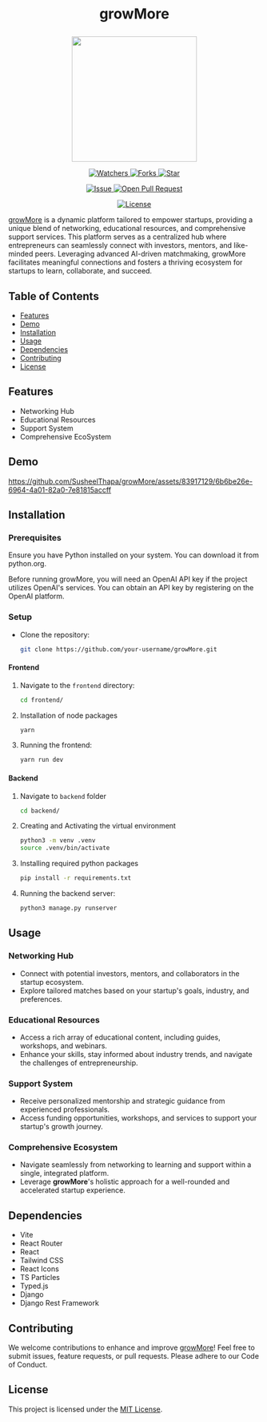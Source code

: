 # <p align="center">growMore</p>

<p align="center">
    <img src="https://github.com/SusheelThapa/growMore/assets/83917129/661652f1-d06c-402f-b50f-8c4545a7bcd4" width=250 height=250 />
</p>

<p align="center">
    <p align="center">
        <a href="https://github.com/SusheelThapa/growMore/" target="blank">
            <img src="https://img.shields.io/github/watchers/SusheelThapa/growMore?style=for-the-badge&logo=appveyor" alt="Watchers"/>
        </a>
        <a href="https://github.com/SusheelThapa/growMore/fork" target="blank">
            <img src="https://img.shields.io/github/forks/SusheelThapa/growMore?style=for-the-badge&logo=appveyor" alt="Forks"/>
        </a>
        <a href="https://github.com/SusheelThapa/growMore/stargazers" target="blank">
            <img src="https://img.shields.io/github/stars/SusheelThapa/growMore?style=for-the-badge&logo=appveyor" alt="Star"/>
        </a>
    </p>
    <p align="center">
        <a href="https://github.com/SusheelThapa/growMore/issues" target="blank">
            <img src="https://img.shields.io/github/issues/SusheelThapa/growMore.svg?style=for-the-badge&logo=appveyor" alt="Issue"/>
        </a>
        <a href="https://github.com/SusheelThapa/growMore/pulls" target="blank">
            <img src="https://img.shields.io/github/issues-pr/SusheelThapa/growMore.svg?style=for-the-badge&logo=appveyor" alt="Open Pull Request"/>
        </a>
    </p>
    <p align="center">
        <a href="https://github.com/SusheelThapa/growMore/blob/master/LICENSE" target="blank">
            <img src="https://img.shields.io/github/license/SusheelThapa/growMore?style=for-the-badge&logo=appveyor" alt="License" />
        </a>
    </p>
</p>

[growMore](https://github.com/SusheelThapa/growMore) is a dynamic platform tailored to empower startups, providing a unique blend of networking, educational resources, and comprehensive support services. This platform serves as a centralized hub where entrepreneurs can seamlessly connect with investors, mentors, and like-minded peers. Leveraging advanced AI-driven matchmaking, growMore facilitates meaningful connections and fosters a thriving ecosystem for startups to learn, collaborate, and succeed.


## Table of Contents

- [Features](#features)
- [Demo](#demo)
- [Installation](#installation)
- [Usage](#usage)
- [Dependencies](#dependencies)
- [Contributing](#contributing)
- [License](#license)

## Features

- Networking Hub
- Educational Resources
- Support System
- Comprehensive EcoSystem

## Demo

https://github.com/SusheelThapa/growMore/assets/83917129/6b6be26e-6964-4a01-82a0-7e81815accff

## Installation

### Prerequisites

Ensure you have Python installed on your system. You can download it from python.org.

Before running growMore, you will need an OpenAI API key if the project utilizes OpenAI's services. You can obtain an API key by registering on the OpenAI platform.

### Setup

- Clone the repository:

  ```bash
  git clone https://github.com/your-username/growMore.git
  ```

#### Frontend

1. Navigate to the `frontend` directory:

   ```bash
   cd frontend/
   ```

2. Installation of node packages

   ```bash
   yarn
   ```

3. Running the frontend:

   ```bash
   yarn run dev
   ```

#### Backend

1. Navigate to `backend` folder

   ```bash
   cd backend/
   ```

2. Creating and Activating the virtual environment

   ```bash
   python3 -m venv .venv
   source .venv/bin/activate
   ```

3. Installing required python packages

   ```bash
   pip install -r requirements.txt
   ```

4. Running the backend server:

   ```bash
   python3 manage.py runserver
   ```

## Usage

### Networking Hub

- Connect with potential investors, mentors, and collaborators in the startup ecosystem.
- Explore tailored matches based on your startup's goals, industry, and preferences.

### Educational Resources

- Access a rich array of educational content, including guides, workshops, and webinars.
- Enhance your skills, stay informed about industry trends, and navigate the challenges of entrepreneurship.

### Support System

- Receive personalized mentorship and strategic guidance from experienced professionals.
- Access funding opportunities, workshops, and services to support your startup's growth journey.

### Comprehensive Ecosystem

- Navigate seamlessly from networking to learning and support within a single, integrated platform.
- Leverage **growMore**'s holistic approach for a well-rounded and accelerated startup experience.
  
## Dependencies

- Vite
- React Router
- React
- Tailwind CSS
- React Icons
- TS Particles
- Typed.js
- Django
- Django Rest Framework

## Contributing

We welcome contributions to enhance and improve [growMore](https://github.com/SusheelThapa/growMore)! Feel free to submit issues, feature requests, or pull requests. Please adhere to our Code of Conduct.

## License

This project is licensed under the [MIT License](/LICENSE).
